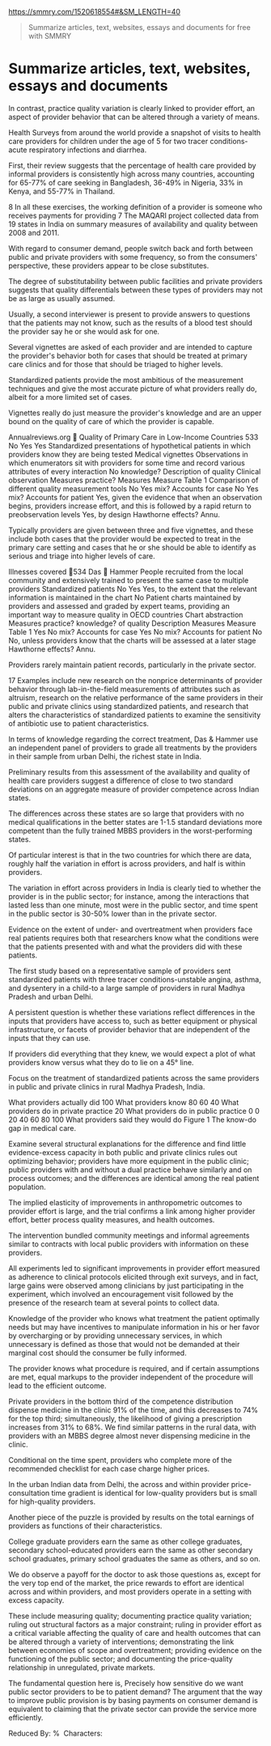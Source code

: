 https://smmry.com/1520618554#&SM_LENGTH=40

> Summarize articles, text, websites, essays and documents for free with SMMRY

# Summarize articles, text, websites, essays and documents
In contrast, practice quality variation is clearly linked to provider effort, an aspect of provider behavior that can be altered through a variety of means.

Health Surveys from around the world provide a snapshot of visits to health care providers for children under the age of 5 for two tracer conditions-acute respiratory infections and diarrhea.

First, their review suggests that the percentage of health care provided by informal providers is consistently high across many countries, accounting for 65-77% of care seeking in Bangladesh, 36-49% in Nigeria, 33% in Kenya, and 55-77% in Thailand.

8 In all these exercises, the working definition of a provider is someone who receives payments for providing 7 The MAQARI project collected data from 19 states in India on summary measures of availability and quality between 2008 and 2011.

With regard to consumer demand, people switch back and forth between public and private providers with some frequency, so from the consumers' perspective, these providers appear to be close substitutes.

The degree of substitutability between public facilities and private providers suggests that quality differentials between these types of providers may not be as large as usually assumed.

Usually, a second interviewer is present to provide answers to questions that the patients may not know, such as the results of a blood test should the provider say he or she would ask for one.

Several vignettes are asked of each provider and are intended to capture the provider's behavior both for cases that should be treated at primary care clinics and for those that should be triaged to higher levels.

Standardized patients provide the most ambitious of the measurement techniques and give the most accurate picture of what providers really do, albeit for a more limited set of cases.

Vignettes really do just measure the provider's knowledge and are an upper bound on the quality of care of which the provider is capable.

Annualreviews.org  Quality of Primary Care in Low-Income Countries 533 No Yes Yes Standardized presentations of hypothetical patients in which providers know they are being tested Medical vignettes Observations in which enumerators sit with providers for some time and record various attributes of every interaction No knowledge? Description of quality Clinical observation Measures practice? Measures Measure Table 1 Comparison of different quality measurement tools No Yes mix? Accounts for case No Yes mix? Accounts for patient Yes, given the evidence that when an observation begins, providers increase effort, and this is followed by a rapid return to preobservation levels Yes, by design Hawthorne effects? Annu.

Typically providers are given between three and five vignettes, and these include both cases that the provider would be expected to treat in the primary care setting and cases that he or she should be able to identify as serious and triage into higher levels of care.

Illnesses covered 534 Das  Hammer People recruited from the local community and extensively trained to present the same case to multiple providers Standardized patients No Yes Yes, to the extent that the relevant information is maintained in the chart No Patient charts maintained by providers and assessed and graded by expert teams, providing an important way to measure quality in OECD countries Chart abstraction Measures practice? knowledge? of quality Description Measures Measure Table 1 Yes No mix? Accounts for case Yes No mix? Accounts for patient No No, unless providers know that the charts will be assessed at a later stage Hawthorne effects? Annu.

Providers rarely maintain patient records, particularly in the private sector.

17 Examples include new research on the nonprice determinants of provider behavior through lab-in-the-field measurements of attributes such as altruism, research on the relative performance of the same providers in their public and private clinics using standardized patients, and research that alters the characteristics of standardized patients to examine the sensitivity of antibiotic use to patient characteristics.

In terms of knowledge regarding the correct treatment, Das & Hammer use an independent panel of providers to grade all treatments by the providers in their sample from urban Delhi, the richest state in India.

Preliminary results from this assessment of the availability and quality of health care providers suggest a difference of close to two standard deviations on an aggregate measure of provider competence across Indian states.

The differences across these states are so large that providers with no medical qualifications in the better states are 1-1.5 standard deviations more competent than the fully trained MBBS providers in the worst-performing states.

Of particular interest is that in the two countries for which there are data, roughly half the variation in effort is across providers, and half is within providers.

The variation in effort across providers in India is clearly tied to whether the provider is in the public sector; for instance, among the interactions that lasted less than one minute, most were in the public sector, and time spent in the public sector is 30-50% lower than in the private sector.

Evidence on the extent of under\- and overtreatment when providers face real patients requires both that researchers know what the conditions were that the patients presented with and what the providers did with these patients.

The first study based on a representative sample of providers sent standardized patients with three tracer conditions-unstable angina, asthma, and dysentery in a child-to a large sample of providers in rural Madhya Pradesh and urban Delhi.

A persistent question is whether these variations reflect differences in the inputs that providers have access to, such as better equipment or physical infrastructure, or facets of provider behavior that are independent of the inputs that they can use.

If providers did everything that they knew, we would expect a plot of what providers know versus what they do to lie on a 45° line.

Focus on the treatment of standardized patients across the same providers in public and private clinics in rural Madhya Pradesh, India.

What providers actually did 100 What providers know 80 60 40 What providers do in private practice 20 What providers do in public practice 0 0 20 40 60 80 100 What providers said they would do Figure 1 The know-do gap in medical care.

Examine several structural explanations for the difference and find little evidence-excess capacity in both public and private clinics rules out optimizing behavior; providers have more equipment in the public clinic; public providers with and without a dual practice behave similarly and on process outcomes; and the differences are identical among the real patient population.

The implied elasticity of improvements in anthropometric outcomes to provider effort is large, and the trial confirms a link among higher provider effort, better process quality measures, and health outcomes.

The intervention bundled community meetings and informal agreements similar to contracts with local public providers with information on these providers.

All experiments led to significant improvements in provider effort measured as adherence to clinical protocols elicited through exit surveys, and in fact, large gains were observed among clinicians by just participating in the experiment, which involved an encouragement visit followed by the presence of the research team at several points to collect data.

Knowledge of the provider who knows what treatment the patient optimally needs but may have incentives to manipulate information in his or her favor by overcharging or by providing unnecessary services, in which unnecessary is defined as those that would not be demanded at their marginal cost should the consumer be fully informed.

The provider knows what procedure is required, and if certain assumptions are met, equal markups to the provider independent of the procedure will lead to the efficient outcome.

Private providers in the bottom third of the competence distribution dispense medicine in the clinic 91% of the time, and this decreases to 74% for the top third; simultaneously, the likelihood of giving a prescription increases from 31% to 68%. We find similar patterns in the rural data, with providers with an MBBS degree almost never dispensing medicine in the clinic.

Conditional on the time spent, providers who complete more of the recommended checklist for each case charge higher prices.

In the urban Indian data from Delhi, the across and within provider price-consultation time gradient is identical for low-quality providers but is small for high-quality providers.

Another piece of the puzzle is provided by results on the total earnings of providers as functions of their characteristics.

College graduate providers earn the same as other college graduates, secondary school-educated providers earn the same as other secondary school graduates, primary school graduates the same as others, and so on.

We do observe a payoff for the doctor to ask those questions as, except for the very top end of the market, the price rewards to effort are identical across and within providers, and most providers operate in a setting with excess capacity.

These include measuring quality; documenting practice quality variation; ruling out structural factors as a major constraint; ruling in provider effort as a critical variable affecting the quality of care and health outcomes that can be altered through a variety of interventions; demonstrating the link between economies of scope and overtreatment; providing evidence on the functioning of the public sector; and documenting the price-quality relationship in unregulated, private markets.

The fundamental question here is, Precisely how sensitive do we want public sector providers to be to patient demand? The argument that the way to improve public provision is by basing payments on consumer demand is equivalent to claiming that the private sector can provide the service more efficiently.

Reduced By: %  Characters:
